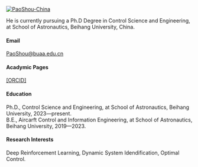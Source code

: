 

[![PaoShou-China](https://img.shields.io/badge/PaoShou_China-github-blue?logo=github)](https://github.com/PaoShou-China)

He is currently pursuing a Ph.D Degree in Control Science and Engineering, at School of Astronautics, Beihang University, China.

#### Email
PaoShou@buaa.edu.cn

#### Acadymic Pages
[[ORCID]](https://orcid.org/0009-0004-3153-5101)

#### Education
Ph.D.,  Control Science and Engineering, at School of Astronautics, Beihang University, 2023—present.\
B.E., Aircarft Control and Information Engineering, at School of Astronautics, Beihang University, 2019—2023.

#### Research Interests
Deep Reinforcement Learning, Dynamic System Idendification, Optimal Control.

